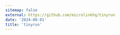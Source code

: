 ```yaml
---
sitemap: false
external: https://github.com/microlinkhq/tinyrun
date: '2024-08-01'
title: 'tinyrun'
---
```

